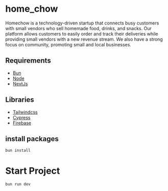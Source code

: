 # home_chow

Homechow is a technology-driven startup that connects busy customers with small vendors who sell homemade food, drinks, and snacks. Our platform allows customers to easily order and track their deliveries while providing small vendors with a new revenue stream. We also have a strong focus on community, promoting small and local businesses.

## Requirements

- [Bun](https://bun.sh/)
- [Node](https://nodejs.org/en/)
- [NextJs](https://nextjs.org/)

## Libraries

- [Tailwindcss](https://tailwindcss.com/)
- [Cypress](https://docs.cypress.io/)
- [Firebase](https://firebase.google.com/docs/auth)

## install packages

`bun install`

# Start Project

`bun run dev`
